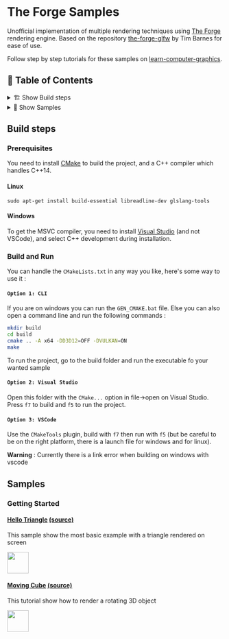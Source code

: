 # The Forge Samples

Unofficial implementation of multiple rendering techniques using [The Forge](https://github.com/ConfettiFX/The-Forge) rendering engine. Based on the repository [the-forge-glfw](https://github.com/rextimmy/the-forge-glfw) by Tim Barnes for ease of use.

Follow step by step tutorials for these samples on [learn-computer-graphics](https://learn-computer-graphics.com/rendering-techniques/).

## 🚩 Table of Contents

<details><summary>🏗️ Show Build steps</summary>
<p>

* Prerequisites
  * [Linux](#Linux)
  * [Windows](#Windows)

* Build and Run
  * [Option 1 : CLI](#Option-1-CLI)
  * [Option 2 : Visual Studio](#Option-2-Visual-Studio)
  * [Option 3 : VSCode](#Option-3-VSCode)

</p>
</details>

<details><summary>🧩 Show Samples</summary>
<p>

* Getting Started
  * [Hello Triangle](#Hello-Triangle-source)
  * [Moving Cube](#Moving-Cube-source)

</p>
</details>

## Build steps

### Prerequisites

You need to install [CMake](https://cmake.org/) to build the project, and a C++ compiler which handles C++14.

#### Linux

```
sudo apt-get install build-essential libreadline-dev glslang-tools
```

#### Windows

To get the MSVC compiler, you need to install [Visual Studio](https://visualstudio.microsoft.com/) (and not VSCode), and select C++ development during installation.

### Build and Run

You can handle the `CMakeLists.txt` in any way you like, here's some way to use it :

#### `Option 1: CLI`

If you are on windows you can run the `GEN_CMAKE.bat` file. Else you can also open a command line and run the following commands :

```bash
mkdir build
cd build
cmake .. -A x64 -DD3D12=OFF -DVULKAN=ON
make
```

To run the project, go to the build folder and run the executable fo your wanted sample

#### `Option 2: Visual Studio`

Open this folder with the `CMake...` option in file->open on Visual Studio. Press `f7` to build and `f5` to run the project.

#### `Option 3: VSCode`

Use the `CMakeTools` plugin, build with `f7` then run with `f5` (but be careful to be on the right platform, there is a launch file for windows and for linux).

**Warning** : Currently there is a link error when building on windows with vscode

## Samples

### Getting Started

#### [Hello Triangle](http://rendering-techniques.learn-computer-graphics.com/doc/getting-started/triangle.html) [(source)](src/main.cpp)

This sample show the most basic example with a triangle rendered on screen

<img src="https://github.com/DiligentGraphics/DiligentSamples/raw/master/Tutorials/Tutorial01_HelloTriangle/Screenshot.png" width="50px"/>

#### [Moving Cube](http://rendering-techniques.learn-computer-graphics.com/doc/getting-started/moving-cube.html) [(source)](src/main.cpp)

This tutorial show how to render a rotating 3D object

<img src="https://github.com/DiligentGraphics/DiligentSamples/raw/master/Tutorials/Tutorial02_Cube/Animation_Large.gif" width="50px"/>
